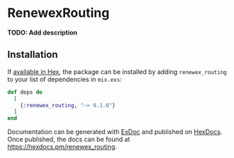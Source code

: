 # RenewexRouting

**TODO: Add description**

## Installation

If [available in Hex](https://hex.pm/docs/publish), the package can be installed
by adding `renewex_routing` to your list of dependencies in `mix.exs`:

```elixir
def deps do
  [
    {:renewex_routing, "~> 0.1.0"}
  ]
end
```

Documentation can be generated with [ExDoc](https://github.com/elixir-lang/ex_doc)
and published on [HexDocs](https://hexdocs.pm). Once published, the docs can
be found at <https://hexdocs.pm/renewex_routing>.

